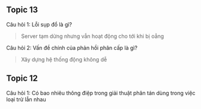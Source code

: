 ## Topic 13

Câu hỏi 1: Lỗi sụp đổ là gì?
> Server tạm dừng nhưng vẫn hoạt động cho tới khi bị oẳng

Câu hỏi 2: Vấn đề chính của phản hồi phân cấp là gì?
> Xây dựng hệ thống động không dễ

## Topic 12

Câu hỏi 1: Có bao nhiêu thông điệp trong giải thuật phân tán dùng trong việc loại trừ lẫn nhau